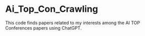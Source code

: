 # Ai_Top_Con_Crawling
This code finds papers related to my interests among the AI TOP Conferences papers using ChatGPT.
